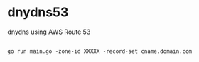 # dnydns53
dnydns using AWS Route 53


##
```
go run main.go -zone-id XXXXX -record-set cname.domain.com
```
